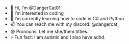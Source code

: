- 👋 Hi, I’m @DangerCat01
- 👀 I’m interested in coding
- 🌱 I’m currently learning how to code in C# and Python
- 📫 You can reach me with my discord: @dangercat_
- 😄 Pronouns: Let me she/them titties.
- ⚡ Fun fact: I am autistic and I also have adhd.
  
